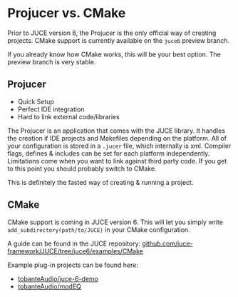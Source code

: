 # Projucer vs. CMake

Prior to JUCE version 6, the Projucer is the only official way of creating projects. CMake support is currently available on the `juce6` preview branch.

If you already know how CMake works, this will be your best option. The preview branch is very stable.

## Projucer

- Quick Setup
- Perfect IDE integration
- Hard to link external code/libraries

The Projucer is an application that comes with the JUCE library. It handles the creation if IDE projects and Makefiles depending on the platform. All of your configuration is stored in a `.jucer` file, which internally is xml. Compiler flags, defines & includes can be set for each platform independently. Limitations come when you want to link against third party code. If you get to this point you should probably switch to CMake.

This is definitely the fasted way of creating & running a project.

## CMake

CMake support is coming in JUCE version 6. This will let you simply write `add_subdirectory(path/to/JUCE)` in your CMake configuration.

A guide can be found in the JUCE repository: [github.com/juce-framework/JUCE/tree/juce6/examples/CMake](https://github.com/juce-framework/JUCE/tree/juce6/examples/CMake)

Example plug-in projects can be found here:

- [tobanteAudio/juce-6-demo](https://github.com/tobanteAudio/juce-6-demo)
- [tobanteAudio/modEQ](https://github.com/tobanteAudio/modEQ)
